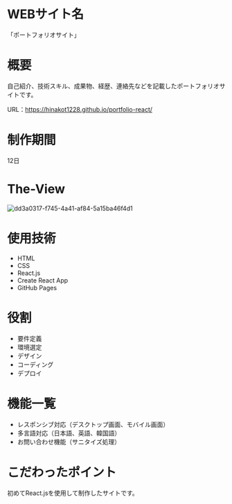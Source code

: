 # WEBサイト名
「ポートフォリオサイト」

# 概要
自己紹介、技術スキル、成果物、経歴、連絡先などを記載したポートフォリオサイトです。

URL：https://hinakot1228.github.io/portfolio-react/

# 制作期間
12日

# The-View
![dd3a0317-f745-4a41-af84-5a15ba46f4d1](https://user-images.githubusercontent.com/74905456/119848239-a0200100-bf46-11eb-966a-8fa98f0b5b07.png)

# 使用技術
- HTML
- CSS
- React.js
- Create React App
- GitHub Pages

# 役割
- 要件定義
- 環境選定
- デザイン
- コーディング
- デプロイ

# 機能一覧
- レスポンシブ対応（デスクトップ画面、モバイル画面）
- 多言語対応（日本語、英語、韓国語）
- お問い合わせ機能（サニタイズ処理）

# こだわったポイント
初めてReact.jsを使用して制作したサイトです。
